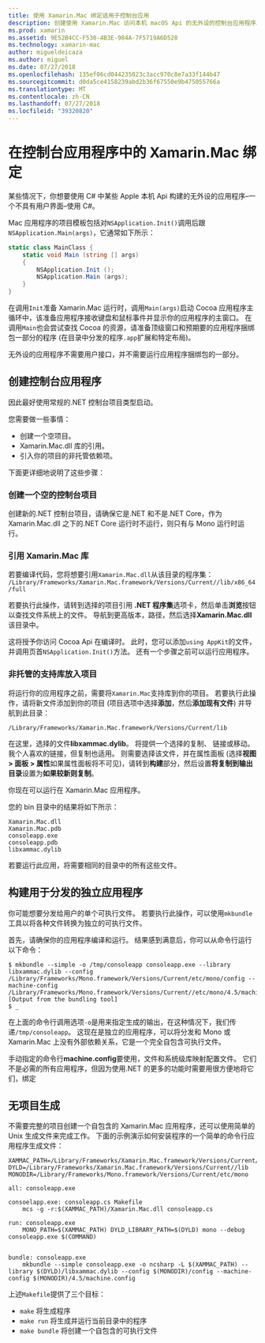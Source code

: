 ```yaml
---
title: 使用 Xamarin.Mac 绑定适用于控制台应用
description: 创建使用 Xamarin.Mac 访问本机 macOS Api 的无外设的控制台应用程序。
ms.prod: xamarin
ms.assetid: 9E52B4CC-F530-4B3E-984A-7F5719A6D528
ms.technology: xamarin-mac
author: migueldeicaza
ms.author: miguel
ms.date: 07/27/2018
ms.openlocfilehash: 135ef06cd044235023c3acc970c8e7a33f144b47
ms.sourcegitcommit: d0da5ce4158239abd2b36f67550e9b475055766a
ms.translationtype: MT
ms.contentlocale: zh-CN
ms.lasthandoff: 07/27/2018
ms.locfileid: "39320820"
---
```

# <a name="xamarinmac-bindings-in-console-apps"></a>在控制台应用程序中的 Xamarin.Mac 绑定

某些情况下，你想要使用 C# 中某些 Apple 本机 Api 构建的无外设的应用程序&ndash;一个不具有用户界面&ndash;使用 C#。

Mac 应用程序的项目模板包括对`NSApplication.Init()`调用后跟`NSApplication.Main(args)`，它通常如下所示：

```csharp
static class MainClass {
    static void Main (string [] args)
    {
        NSApplication.Init ();
        NSApplication.Main (args);
    }
}
```

在调用`Init`准备 Xamarin.Mac 运行时，调用`Main(args)`启动 Cocoa 应用程序主循环中，该准备应用程序接收键盘和鼠标事件并显示你的应用程序的主窗口。   在调用`Main`也会尝试查找 Cocoa 的资源，请准备顶级窗口和预期要的应用程序捆绑包一部分的程序 (在目录中分发的程序`.app`扩展和特定布局)。

无外设的应用程序不需要用户接口，并不需要运行应用程序捆绑包的一部分。

## <a name="creating-the-console-app"></a>创建控制台应用程序

因此最好使用常规的.NET 控制台项目类型启动。

您需要做一些事情：

- 创建一个空项目。
- Xamarin.Mac.dll 库的引用。
- 引入你的项目的非托管依赖项。

下面更详细地说明了这些步骤：

### <a name="create-an-empty-console-project"></a>创建一个空的控制台项目

创建新的.NET 控制台项目，请确保它是.NET 和不是.NET Core，作为 Xamarin.Mac.dll 之下的.NET Core 运行时不运行，则只有与 Mono 运行时运行。

### <a name="reference-the-xamarinmac-library"></a>引用 Xamarin.Mac 库

若要编译代码，您将想要引用`Xamarin.Mac.dll`从该目录的程序集： `/Library/Frameworks/Xamarin.Mac.framework/Versions/Current//lib/x86_64/full`

若要执行此操作，请转到选择的项目引用 **.NET 程序集**选项卡，然后单击**浏览**按钮以查找文件系统上的文件。  导航到更高版本，路径，然后选择**Xamarin.Mac.dll**该目录中。

这将授予你访问 Cocoa Api 在编译时。   此时，您可以添加`using AppKit`的文件，并调用页首`NSApplication.Init()`方法。   还有一个步骤之前可以运行应用程序。

### <a name="bring-the-unmanaged-support-library-into-your-project"></a>非托管的支持库放入项目

将运行你的应用程序之前，需要将`Xamarin.Mac`支持库到你的项目。   若要执行此操作，请将新文件添加到你的项目 (项目选项中选择**添加**，然后**添加现有文件**) 并导航到此目录：

`/Library/Frameworks/Xamarin.Mac.framework/Versions/Current/lib`

在这里，选择的文件**libxammac.dylib**。   将提供一个选择的复制、 链接或移动。   我个人喜欢的链接，但复制也适用。    则需要选择该文件，并在属性面板 (选择**视图 > 面板 > 属性**如果属性面板将不可见)，请转到**构建**部分，然后设置**将复制到输出目录**设置为**如果较新则复制**。

你现在可以运行在 Xamarin.Mac 应用程序。

您的 bin 目录中的结果将如下所示：

```
Xamarin.Mac.dll
Xamarin.Mac.pdb
consoleapp.exe
consoleapp.pdb
libxammac.dylib
```

若要运行此应用，将需要相同的目录中的所有这些文件。

## <a name="building-a-standalone-application-for-distribution"></a>构建用于分发的独立应用程序

你可能想要分发给用户的单个可执行文件。  若要执行此操作，可以使用`mkbundle`工具以将各种文件转换为独立的可执行文件。

首先，请确保你的应用程序编译和运行。   结果感到满意后，你可以从命令行运行以下命令：

```
$ mkbundle --simple -o /tmp/consoleapp consoleapp.exe --library libxammac.dylib --config /Library/Frameworks/Mono.framework/Versions/Current/etc/mono/config --machine-config /Library/Frameworks/Mono.framework/Versions/Current//etc/mono/4.5/machine.config
[Output from the bundling tool]
$ _
```

在上面的命令行调用选项`-o`是用来指定生成的输出，在这种情况下，我们传递`/tmp/consoleapp`。   这现在是独立的应用程序，可以将分发和 Mono 或 Xamarin.Mac 上没有外部依赖关系，它是一个完全自包含可执行文件。

手动指定的命令行**machine.config**要使用，文件和系统级库映射配置文件。   它们不是必需的所有应用程序，但因为使用.NET 的更多的功能时需要用很方便地将它们，绑定

## <a name="project-less-builds"></a>无项目生成

不需要完整的项目创建一个自包含的 Xamarin.Mac 应用程序，还可以使用简单的 Unix 生成文件来完成工作。   下面的示例演示如何安装程序的一个简单的命令行应用程序生成文件：

```
XAMMAC_PATH=/Library/Frameworks/Xamarin.Mac.framework/Versions/Current//lib/x86_64/full/
DYLD=/Library/Frameworks/Xamarin.Mac.framework/Versions/Current//lib
MONODIR=/Library/Frameworks/Mono.framework/Versions/Current/etc/mono

all: consoleapp.exe

consoelapp.exe: consoleapp.cs Makefile
    mcs -g -r:$(XAMMAC_PATH)/Xamarin.Mac.dll consoleapp.cs
    
run: consoleapp.exe
    MONO_PATH=$(XAMMAC_PATH) DYLD_LIBRARY_PATH=$(DYLD) mono --debug consoleapp.exe $(COMMAND)


bundle: consoleapp.exe
    mkbundle --simple consoleapp.exe -o ncsharp -L $(XAMMAC_PATH) --library $(DYLD)/libxammac.dylib --config $(MONODIR)/config --machine-config $(MONODIR)/4.5/machine.config
```

上述`Makefile`提供了三个目标：

- `make` 将生成程序
- `make run` 将生成并运行当前目录中的程序
- `make bundle` 将创建一个自包含的可执行文件
